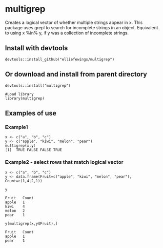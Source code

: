 # multigrep
Creates a logical vector of whether multiple strings appear in x. 
This package uses grepl to search for incomplete strings in an object.
Equivalent to using x %in% y, if y was a collection of incomplete strings.

## Install with devtools
```
devtools::install_github("elliefewings/multigrep")
```
## Or download and install from parent directory
```
devtools::install("multigrep")

#Load library
library(multigrep)
```

## Examples of use
### Example1
```
x <- c("a", "b", "c")
y <- c("apple", "kiwi", "melon", "pear")
multigrep(x,y)
[1]  TRUE FALSE FALSE TRUE
```

### Example2 - select rows that match logical vector
```
x <- c("a", "b", "c")
y <- data.frame(Fruit=c("apple", "kiwi", "melon", "pear"), Count=c(1,4,2,1))

y

Fruit   Count
apple   1
kiwi    4
melon   2
pear    1

y[multigrep(x,y$Fruit),]

Fruit   Count
apple   1
pear    1
```

